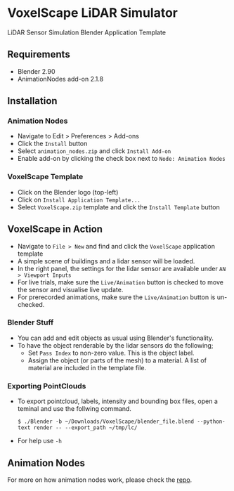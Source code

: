# VoxelScape LiDAR Simulator
LiDAR Sensor Simulation Blender Application Template

## Requirements
- Blender 2.90
- AnimationNodes add-on 2.1.8 

## Installation
### Animation Nodes
- Navigate to Edit > Preferences > Add-ons
- Click the `Install` button
- Select `animation_nodes.zip` and click `Install Add-on`
- Enable add-on by clicking the check box next to `Node: Animation Nodes`


### VoxelScape Template
- Click on the Blender logo (top-left)
- Click on `Install Application Template...`
- Select `VoxelScape.zip` template and click the `Install Template` button


## VoxelScape in Action
- Navigate to `File > New` and find and click the `VoxelScape` application template
- A simple scene of buildings and a lidar sensor will be loaded. 
- In the right panel, the settings for the lidar sensor are available under `AN > Viewport Inputs`
- For live trials, make sure the `Live/Animation` button is checked to move the sensor and visualise live update. 
- For prerecorded animations, make sure the `Live/Animation` button is un-checked. 


### Blender Stuff
- You can add and edit objects as usual using Blender's functionality. 
- To have the object renderable by the lidar sensors do the following;
	- Set `Pass Index` to non-zero value. This is the object label.
	- Assign the object (or parts of the mesh) to a material. A list of material are included in the template file. 


### Exporting PointClouds
- To export pointcloud, labels, intensity and bounding box files, open a teminal and use the follwing command.

	`$ ./Blender -b ~/Downloads/VoxelScape/blender_file.blend --python-text render -- --export_path ~/tmp/lc/`
	
- For help use `-h`


## Animation Nodes
For more on how animation nodes work, please check the [repo](https://github.com/JacquesLucke/animation_nodes). 


